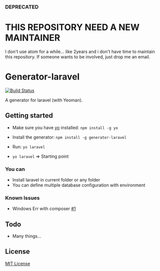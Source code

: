 ### DEPRECATED

# THIS REPOSITORY NEED A NEW MAINTAINER

I don't use atom for a while... like 2years and i don't have time to maintain this repository.
If someone wants to be involved, just drop me an email.

# Generator-laravel
[![Build Status](https://secure.travis-ci.org/Freyskeyd/generator-laravel.png?branch=unstable)](https://travis-ci.org/Freyskeyd/generator-laravel)

A generator for laravel (with Yeoman).

## Getting started
- Make sure you have [yo](https://github.com/yeoman/yo) installed:
    `npm install -g yo`
- Install the generator: `npm install -g generator-laravel`
- Run: `yo laravel`

- `yo laravel` => Starting point

### You can

- Install laravel in current folder or any folder
- You can define multiple database configuration with environment

### Known Issues

- Windows Err with composer [#1](https://github.com/Freyskeyd/generator-laravel/issues/1)

## Todo
- Many things...


## License
[MIT License](http://en.wikipedia.org/wiki/MIT_License)

